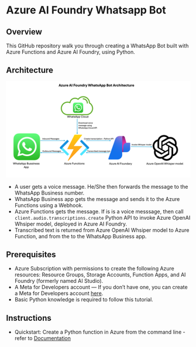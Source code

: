 # Azure AI Foundry Whatsapp Bot

## Overview 
This GitHub repository walk you through creating a WhatsApp Bot built with Azure Functions and Azure AI Foundry, using Python.

## Architecture

![Architecture](img/architecture.png)

 - A user gets a voice message. He/She then forwards the message to the WhatsApp Business number. 
 - WhatsApp Business app gets the message and sends it to the Azure Functions using a Webhook.
 - Azure Functions gets the message. If is is a voice messsage, then call `client.audio.transcriptions.create` Python API to invoke Azure OpenAI Whsiper model, deployed in Azure AI Foundry.
 - Transcribed text is returned from Azure OpenAI Whsiper model to Azure Function, and from the to the WhatsApp Business app.

## Prerequisites

 - Azure Subscription with permissions to create the following Azure resources: Resource Groups, Storage Accounts, Function Apps, and AI Foundry (formerly named AI Studio).
 - A Meta for Developers account — If you don’t have one, you can create a Meta for Developers account [here](https://developers.facebook.com/).
 - Basic Python knowledge is required to follow this tutorial.


## Instructions
- Quickstart: Create a Python function in Azure from the command line - refer to [Documentation](https://learn.microsoft.com/en-us/azure/azure-functions/create-first-function-cli-python)

